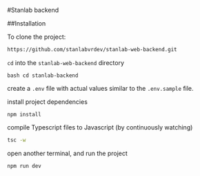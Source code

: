 #Stanlab backend

##Installation

To clone the project:

```bash
https://github.com/stanlabvrdev/stanlab-web-backend.git
```

`cd` into the `stanlab-web-backend` directory

``bash
cd stanlab-backend
``

create a `.env` file with actual values similar to the `.env.sample` file.

install project dependencies
```
npm install
```

compile Typescript files to Javascript (by continuously watching)
```bash
tsc -w
```

open another terminal, and run the project
```bash
npm run dev
```

